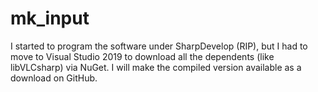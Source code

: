 # mk_input
 I started to program the software under SharpDevelop (RIP), but I had to move to Visual Studio 2019 to download all the dependents (like libVLCsharp) via NuGet. I will make the compiled version available as a download on GitHub.
